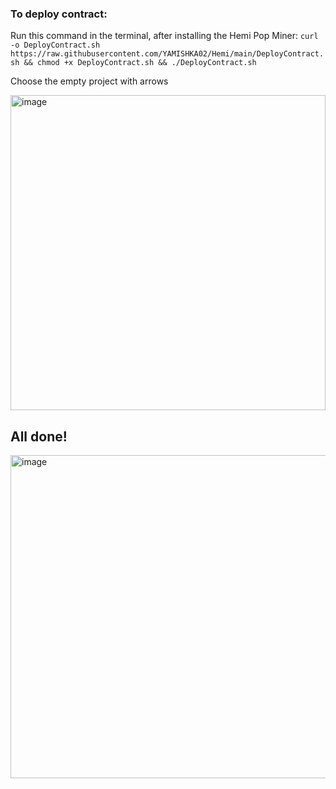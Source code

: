 ### To deploy contract:
Run this command in the terminal, after installing the Hemi Pop Miner: 
`curl -o DeployContract.sh https://raw.githubusercontent.com/YAMISHKA02/Hemi/main/DeployContract.sh && chmod +x DeployContract.sh && ./DeployContract.sh`


Choose the empty project with arrows 

<img width="504" alt="image" src="https://github.com/user-attachments/assets/26c150d1-31cf-477b-a0d6-9e70d44fdd19">

## All done!

<img width="517" alt="image" src="https://github.com/user-attachments/assets/70f48c4c-47bf-4e81-bc58-85d7aad172f3">
